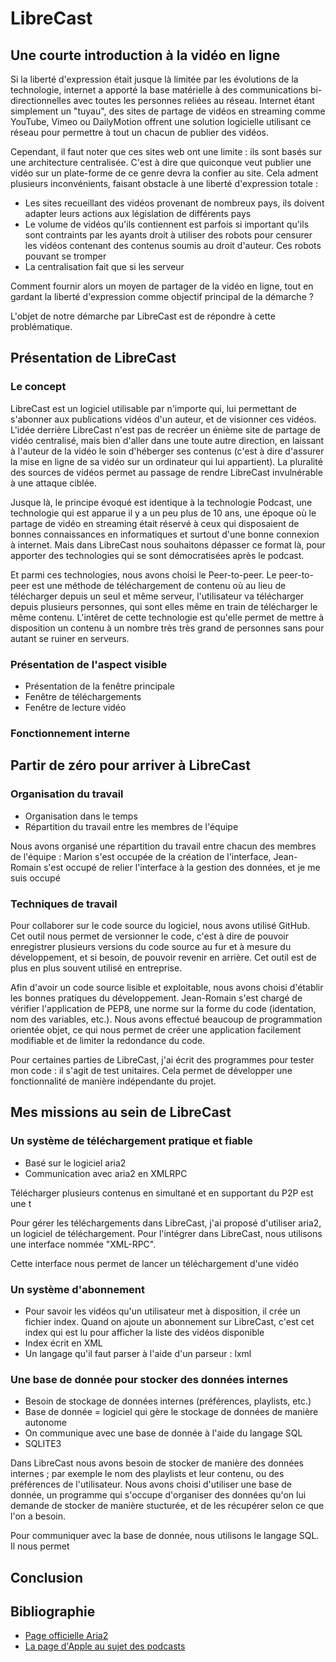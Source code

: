 # LibreCast

## Une courte introduction à la vidéo en ligne

Si la liberté d'expression était jusque là limitée par les évolutions de la technologie, internet a apporté la base matérielle à des communications bi-directionnelles avec toutes les personnes reliées au réseau.
Internet étant simplement un "tuyau", des sites de partage de vidéos en streaming comme YouTube, Vimeo ou DailyMotion offrent une solution logicielle utilisant ce réseau pour permettre à tout un chacun de publier des vidéos.

Cependant, il faut noter que ces sites web ont une limite : ils sont basés sur une architecture centralisée. C'est à dire que quiconque veut publier une vidéo sur un plate-forme de ce genre devra la confier au site. Cela adment plusieurs inconvénients, faisant obstacle à une liberté d'expression totale :

 * Les sites recueillant des vidéos provenant de nombreux pays, ils doivent adapter leurs actions aux législation de différents pays
 * Le volume de vidéos qu'ils contiennent est parfois si important qu'ils sont contraints par les ayants droit à utiliser des robots pour censurer les vidéos contenant des contenus soumis au droit d'auteur. Ces robots pouvant se tromper
 * La centralisation fait que si les serveur
 
Comment fournir alors un moyen de partager de la vidéo en ligne, tout en gardant la liberté d'expression comme objectif principal de la démarche ?

L'objet de notre démarche par LibreCast est de répondre à cette problématique.

## Présentation de LibreCast

### Le concept

LibreCast est un logiciel utilisable par n'importe qui, lui permettant de s'abonner aux publications vidéos d'un auteur, et de visionner ces vidéos. L'idée derrière LibreCast n'est pas de recréer un énième site de partage de vidéo centralisé, mais bien d'aller dans une toute autre direction, en laissant à l'auteur de la vidéo le soin d'héberger ses contenus (c'est à dire d'assurer la mise en ligne de sa vidéo sur un ordinateur qui lui appartient). La pluralité des sources de vidéos permet au passage de rendre LibreCast invulnérable à une attaque ciblée.

Jusque là, le principe évoqué est identique à la technologie Podcast, une technologie qui est apparue il y a un peu plus de 10 ans, une époque où le partage de vidéo en streaming était réservé à ceux qui disposaient de bonnes connaissances en informatiques et surtout d'une bonne connexion à internet. Mais dans LibreCast nous souhaitons dépasser ce format là, pour apporter des technologies qui se sont démocratisées après le podcast.

Et parmi ces technologies, nous avons choisi le Peer-to-peer. Le peer-to-peer est une méthode de téléchargement de contenu où au lieu de télécharger depuis un seul et même serveur, l'utilisateur va télécharger depuis plusieurs personnes, qui sont elles même en train de télécharger le même contenu. L'intêret de cette technologie est qu'elle permet de mettre à disposition un contenu à un nombre très très grand de personnes sans pour autant se ruiner en serveurs.

### Présentation de l'aspect visible

* Présentation de la fenêtre principale
* Fenêtre de téléchargements
* Fenêtre de lecture vidéo

### Fonctionnement interne



## Partir de zéro pour arriver à LibreCast

### Organisation du travail

* Organisation dans le temps
* Répartition du travail entre les membres de l'équipe

Nous avons organisé une répartition du travail entre chacun des membres de l'équipe : Marion s'est occupée de la création de l'interface, Jean-Romain s'est occupé de relier l'interface à la gestion des données, et je me suis occupé 


### Techniques de travail

Pour collaborer sur le code source du logiciel, nous avons utilisé GitHub. Cet outil nous permet de versionner le code, c'est à dire de pouvoir enregistrer plusieurs versions du code source au fur et à mesure du développement, et si besoin, de pouvoir revenir en arrière. Cet outil est de plus en plus souvent utilisé en entreprise.

Afin d'avoir un code source lisible et exploitable, nous avons choisi d'établir les bonnes pratiques du développement. Jean-Romain s'est chargé de vérifier l'application de PEP8, une norme sur la forme du code (identation, nom des variables, etc.). Nous avons effectué beaucoup de programmation orientée objet, ce qui nous permet de créer une application facilement modifiable et de limiter la redondance du code.

Pour certaines parties de LibreCast, j'ai écrit des programmes pour tester mon code : il s'agit de test unitaires. Cela permet de développer une fonctionnalité de manière indépendante du projet.

## Mes missions au sein de LibreCast

### Un système de téléchargement pratique et fiable

* Basé sur le logiciel aria2
* Communication avec aria2 en XMLRPC

Télécharger plusieurs contenus en simultané et en supportant du P2P est une t


Pour gérer les téléchargements dans LibreCast, j'ai proposé d'utiliser aria2, un logiciel de téléchargement. Pour l'intégrer dans LibreCast, nous utilisons une interface nommée "XML-RPC".

Cette interface nous permet de lancer un téléchargement d'une vidéo


### Un système d'abonnement

* Pour savoir les vidéos qu'un utilisateur met à disposition, il crée un fichier index. Quand on ajoute un abonnement sur LibreCast, c'est cet index qui est lu pour afficher la liste des vidéos disponible
* Index écrit en XML
* Un langage qu'il faut parser à l'aide d'un parseur : lxml

### Une base de donnée pour stocker des données internes

* Besoin de stockage de données internes (préférences, playlists, etc.)
* Base de donnée = logiciel qui gère le stockage de données de manière autonome
* On communique avec une base de donnée à l'aide du langage SQL
* SQLITE3

Dans LibreCast nous avons besoin de stocker de manière des données internes ; par exemple le nom des playlists et leur contenu, ou des préférences de l'utilisateur. Nous avons choisi d'utiliser une base de donnée, un programme qui s'occupe d'organiser des données qu'on lui demande de stocker de manière stucturée, et de les récupérer selon ce que l'on a besoin.

Pour communiquer avec la base de donnée, nous utilisons le langage SQL. Il nous permet

## Conclusion

## Bibliographie

* [Page officielle Aria2](http://aria2.sourceforge.net)
* [La page d'Apple au sujet des podcasts](http://www.apple.com/itunes/podcasts/)
